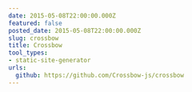 ```yaml
---
date: 2015-05-08T22:00:00.000Z
featured: false
posted_date: 2015-05-08T22:00:00.000Z
slug: crossbow
title: Crossbow
tool_types:
- static-site-generator
urls:
  github: https://github.com/Crossbow-js/crossbow
---
```


